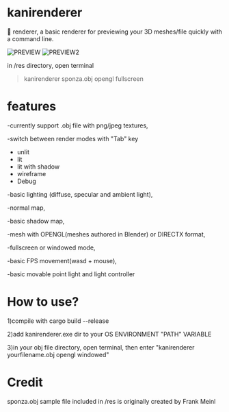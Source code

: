 # kanirenderer
🦀 renderer, a basic renderer for previewing your 3D meshes/file quickly with a command line.

![PREVIEW](https://github.com/ourbunka/kanirenderer/blob/main/preview.gif)
![PREVIEW2](https://github.com/ourbunka/kanirenderer/blob/main/preview2.gif)

in /res directory, open terminal
  > kanirenderer sponza.obj opengl fullscreen

# features
-currently support .obj file with png/jpeg textures,

-switch between render modes with "Tab" key
  - unlit
  - lit
  - lit with shadow
  - wireframe
  - Debug

-basic lighting (diffuse, specular and ambient light),

-normal map,

-basic shadow map,

-mesh with OPENGL(meshes authored in Blender) or DIRECTX format,

-fullscreen or windowed mode,

-basic FPS movement(wasd + mouse),

-basic movable point light and light controller


# How to use?

  1)compile with cargo build --release
  
  2)add kanirenderer.exe dir to your OS ENVIRONMENT "PATH" VARIABLE
  
  3)in your obj file directory, open terminal, then enter "kanirenderer yourfilename.obj opengl windowed"


# Credit
sponza.obj sample file included in /res is originally created by Frank Meinl
